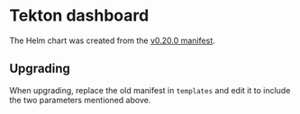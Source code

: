 # Tekton dashboard

The Helm chart was created from the [v0.20.0 manifest](https://github.com/tektoncd/dashboard/releases/download/v0.20.0/tekton-dashboard-release.yaml).

## Upgrading

When upgrading, replace the old manifest in `templates` and edit it to include the two parameters mentioned above.
